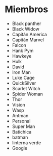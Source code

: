 # Miembros

* Black panther
* Black Widow
* Capitán America
* Capitán Marvel
* Falcon
* Hank Pym
* Hawkeye
* Hulk
* David
* Iron Man
* Luke Cage
* QuickSilver
* Scarlet Witch
* Spider Woman
* Thor
* Vision
* Wasp
* Antman
* Personal
* Super Man
* Batichica
* batman
* linterna verde
* Google
